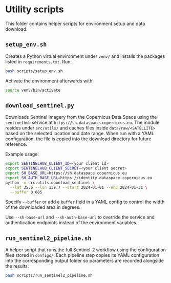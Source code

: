 # Utility scripts

This folder contains helper scripts for environment setup and data download.

## `setup_env.sh`
Creates a Python virtual environment under `venv/` and installs the packages listed in `requirements.txt`.
Run:

```bash
bash scripts/setup_env.sh
```

Activate the environment afterwards with:

```bash
source venv/bin/activate
```

## `download_sentinel.py`
Downloads Sentinel imagery from the Copernicus Data Space using the
`sentinelhub` service at `https://sh.dataspace.copernicus.eu`.
The module resides under `src/utils/` and caches files inside
`data/raw/<SATELLITE>` based on the selected location and date range. When run
with a YAML configuration, the file is copied into the download directory for
future reference.

Example usage:

```bash
export SENTINELHUB_CLIENT_ID=<your client id>
export SENTINELHUB_CLIENT_SECRET=<your client secret>
export SH_BASE_URL=https://sh.dataspace.copernicus.eu
export SH_AUTH_BASE_URL=https://identity.dataspace.copernicus.eu
python -m src.utils.download_sentinel \
  --lat 35.6 --lon 139.7 --start 2024-01-01 --end 2024-01-31 \
  --buffer 0.005
```

Specify `--buffer` or add a `buffer` field in a YAML config to control the
width of the downloaded area in degrees.

Use `--sh-base-url` and `--sh-auth-base-url` to override the service and
authentication endpoints instead of the environment variables.

## `run_sentinel2_pipeline.sh`
A helper script that runs the full Sentinel-2 workflow using the configuration
files stored in `configs/`. Each pipeline step copies its YAML configuration
into the corresponding output folder so parameters are recorded alongside the
results.

```bash
bash scripts/run_sentinel2_pipeline.sh
```
